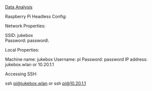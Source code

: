 [Data Analysis](https://docs.google.com/spreadsheets/d/e/2PACX-1vStT4NREfGkwKMStpEa-o5KIhCR4csvJbEJOUgUzh9qBbeKldrRmfz80WkBd-7bUAp2Ha5q7MHIafhW/pubhtml?gid=0&single=true)



Raspberry Pi Headless Config:

Network Properties:

SSID: jukebox\
Password: password\

Local Properties:

Machine name: jukebox 
Username: pi 
Password: password
IP address: jukebox.wlan or 10.20.1.1

Accessing SSH:

ssh pi@jukebox.wlan or ssh pi@10.20.1.1
